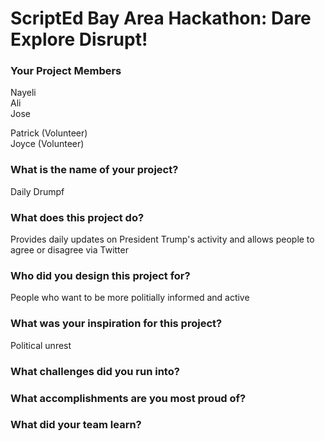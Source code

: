 # ScriptEd Bay Area Hackathon: Dare Explore Disrupt!

### Your Project Members
Nayeli<br/>
Ali<br/>
Jose<br/>

Patrick (Volunteer)<br/>
Joyce (Volunteer)

### What is the name of your project?
Daily Drumpf

### What does this project do?
Provides daily updates on President Trump's activity and allows people to agree or disagree via Twitter

### Who did you design this project for?
People who want to be more politially informed and active

### What was your inspiration for this project?
Political unrest

### What challenges did you run into?

### What accomplishments are you most proud of?

### What did your team learn?








